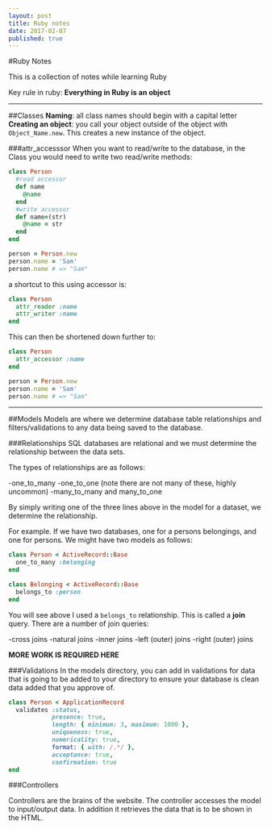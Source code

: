 ```yaml
---
layout: post
title: Ruby notes
date: 2017-02-07
published: true
---
```

#Ruby Notes

This is a collection of notes while learning Ruby

Key rule in ruby: **Everything in Ruby is an object**

---
##Classes
**Naming**: all class names should begin with a capital letter
**Creating an object**: you call your object outside of the object with `Object_Name.new`. This creates a new instance of the object.

###attr_accesssor
When you want to read/write to the database, in the Class you would need to write two read/write methods:

```ruby
class Person
  #read accessor
  def name
    @name
  end
  #write accessor
  def name=(str)
    @name = str
  end
end

person = Person.new
person.name = 'Sam'
person.name # => "Sam"
```

a shortcut to this using accessor is:

```ruby
class Person
  attr_reader :name
  attr_writer :name
end
```

This can then be shortened down further to:

```ruby
class Person
  attr_accessor :name
end

person = Person.new
person.name = 'Sam'
person.name # => "Sam"
```

---

##Models
Models are where we determine database table relationships and filters/validations to any data being saved to the database.

###Relationships
SQL databases are relational and we must determine the relationship between the data sets.

The types of relationships are as follows:

-one_to_many
-one_to_one (note there are not many of these, highly uncommon)
-many_to_many and many_to_one

By simply writing one of the three lines above in the model for a dataset, we determine the relationship.

For example. If we have two databases, one for a persons belongings, and one for persons. We might have two models as follows:

```ruby
class Person < ActiveRecord::Base
  one_to_many :belonging
end
```

```ruby
class Belonging < ActiveRecord::Base
  belongs_to :person
end
```

You will see above I used a `belongs_to` relationship. This is called a **join** query. There are a number of join queries:

-cross joins
-natural joins
-inner joins
-left (outer) joins
-right (outer) joins

**MORE WORK IS REQUIRED HERE**

###Validations
In the models directory, you can add in validations for data that is going to be added to your directory to ensure your database is clean data added that you approve of.

```ruby
class Person < ApplicationRecord
  validates :status,
            presence: true,
            length: { minimum: 3, maximum: 1000 },
            uniqueness: true,
            numericality: true,
            format: { with: /.*/ },
            acceptance: true,
            confirmation: true
end
```

###Controllers

Controllers are the brains of the website. The controller accesses the model to input/output data. In addition it retrieves the data that is to be shown in the HTML.
